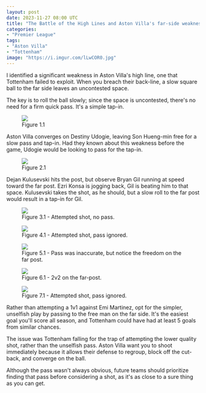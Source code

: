 ```yaml
---
layout: post
date: 2023-11-27 08:00 UTC
title: "The Battle of the High Lines and Aston Villa's far-side weakness"
categories:
- "Premier League"
tags:
- "Aston Villa"
- "Tottenham"
image: "https://i.imgur.com/lLwCOR0.jpg"
---
```


I identified a significant weakness in Aston Villa's high line, one that Tottenham failed to exploit. When you breach their back-line, a slow square ball to the far side leaves an uncontested space.

<!---more--->

The key is to roll the ball slowly; since the space is uncontested, there's no need for a firm quick pass. It's a simple tap-in. 

<figure>
    <img src="https://i.imgur.com/vIdRNHA.jpg">
    <figcaption>Figure 1.1</figcaption>
</figure>

Aston Villa converges on Destiny Udogie, leaving Son Hueng-min free for a slow pass and tap-in. Had they known about this weakness before the game, Udogie would be looking to pass for the tap-in.

<figure>
    <img src="https://i.imgur.com/C284gyr.jpg">
    <figcaption>Figure 2.1</figcaption>
</figure>

Dejan Kulusevski hits the post, but observe Bryan Gil running at speed toward the far post. Ezri Konsa is jogging back, Gil is beating him to that space. Kulusevski takes the shot, as he should, but a slow roll to the far post would result in a tap-in for Gil. 

<figure>
    <img src="https://i.imgur.com/lLwCOR0.jpg">
    <figcaption>Figure 3.1 - Attempted shot, no pass.</figcaption>
</figure>

<figure>
    <img src="https://i.imgur.com/6VdFBT5.jpg">
    <figcaption>Figure 4.1 - Attempted shot, pass ignored.</figcaption>
</figure>

<figure>
    <img src="https://i.imgur.com/a7QPmlT.jpg">
    <figcaption>Figure 5.1 - Pass was inaccurate, but notice the freedom on the far post.</figcaption>
</figure>

<figure>
    <img src="https://i.imgur.com/b6qHggF.jpg">
    <figcaption>Figure 6.1 - 2v2 on the far-post.</figcaption>
</figure>

<figure>
    <img src="https://i.imgur.com/UWPp0YA.jpg">
    <figcaption>Figure 7.1 - Attempted shot, pass ignored.</figcaption>
</figure>

Rather than attempting a 1v1 against Emi Martinez, opt for the simpler, unselfish play by passing to the free man on the far side. It's the easiest goal you'll score all season, and Tottenham could have had at least 5 goals from similar chances. 

The issue was Tottenham falling for the trap of attempting the lower quality shot, rather than the unselfish pass. Aston Villa want you to shoot immediately because it allows their defense to regroup, block off the cut-back, and converge on the ball.

Although the pass wasn't always obvious, future teams should prioritize finding that pass before considering a shot, as it's as close to a sure thing as you can get.

